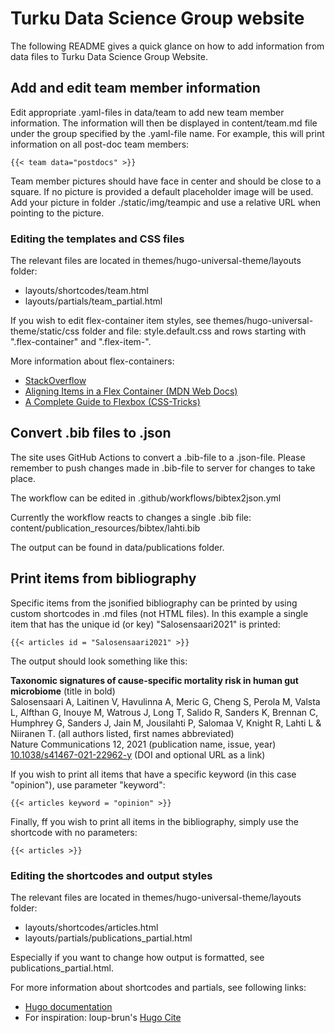 # Turku Data Science Group website

The following README gives a quick glance on how to add information from data files to Turku Data Science Group Website.

## Add and edit team member information

Edit appropriate .yaml-files in data/team to add new team member information. The information will then be displayed in content/team.md file under the group specified by the .yaml-file name. For example, this will print information on all post-doc team members:

```
{{< team data="postdocs" >}}
```

Team member pictures should have face in center and should be close to a square. If no picture is provided a default placeholder image will be used. Add your picture in folder ./static/img/teampic and use a relative URL when pointing to the picture.

### Editing the templates and CSS files

The relevant files are located in themes/hugo-universal-theme/layouts folder:

- layouts/shortcodes/team.html
- layouts/partials/team_partial.html

If you wish to edit flex-container item styles, see themes/hugo-universal-theme/static/css folder and file: style.default.css and rows starting with ".flex-container" and ".flex-item-".

More information about flex-containers:
- [StackOverflow](https://stackoverflow.com/questions/64853394/how-to-add-text-at-the-bottom-of-each-flexbox)
- [Aligning Items in a Flex Container (MDN Web Docs)](https://developer.mozilla.org/en-US/docs/Web/CSS/CSS_Flexible_Box_Layout/Aligning_Items_in_a_Flex_Container)
- [A Complete Guide to Flexbox (CSS-Tricks)](https://css-tricks.com/snippets/css/a-guide-to-flexbox/)

## Convert .bib files to .json

The site uses GitHub Actions to convert a .bib-file to a .json-file. Please remember to push changes made in .bib-file to server for changes to take place.

The workflow can be edited in .github/workflows/bibtex2json.yml

Currently the workflow reacts to changes a single .bib file: content/publication_resources/bibtex/lahti.bib

The output can be found in data/publications folder.

## Print items from bibliography

Specific items from the jsonified bibliography can be printed by using custom shortcodes in .md files (not HTML files). In this example a single item that has the unique id (or key) "Salosensaari2021" is printed:

```
{{< articles id = "Salosensaari2021" >}}
```

The output should look something like this:

**Taxonomic signatures of cause-specific mortality risk in human gut microbiome** (title in bold)  
Salosensaari A, Laitinen V, Havulinna A, Meric G, Cheng S, Perola M, Valsta L, Alfthan G, Inouye M, Watrous J, Long T, Salido R, Sanders K, Brennan C, Humphrey G, Sanders J, Jain M, Jousilahti P, Salomaa V, Knight R, Lahti L & Niiranen T. (all authors listed, first names abbreviated)  
Nature Communications 12, 2021 (publication name, issue, year)  
[10.1038/s41467-021-22962-y](https://doi.org/10.1038/s41467-021-22962-y) (DOI and optional URL as a link)

If you wish to print all items that have a specific keyword (in this case "opinion"), use parameter "keyword":

```
{{< articles keyword = "opinion" >}}
```

Finally, ff you wish to print all items in the bibliography, simply use the shortcode with no parameters:

```
{{< articles >}}
```

### Editing the shortcodes and output styles

The relevant files are located in themes/hugo-universal-theme/layouts folder:

- layouts/shortcodes/articles.html
- layouts/partials/publications_partial.html

Especially if you want to change how output is formatted, see publications_partial.html.

For more information about shortcodes and partials, see following links: 
- [Hugo documentation](https://gohugo.io/templates/shortcode-templates/)
- For inspiration: loup-brun's [Hugo Cite](https://labs.loupbrun.ca/hugo-cite/)
